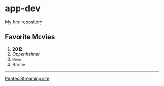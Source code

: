 # app-dev
My first repository
## Favorite Movies
1. **2012**
2. *Oppenheimer*
3. `Nemo`
4. Barbie
---
[Pirated Streaming site](y2mate.com)


